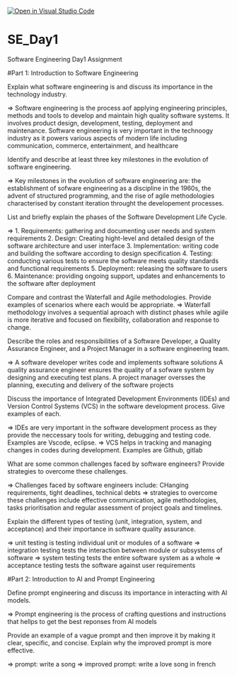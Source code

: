 [![Open in Visual Studio Code](https://classroom.github.com/assets/open-in-vscode-2e0aaae1b6195c2367325f4f02e2d04e9abb55f0b24a779b69b11b9e10269abc.svg)](https://classroom.github.com/online_ide?assignment_repo_id=15574865&assignment_repo_type=AssignmentRepo)
# SE_Day1
Software Engineering Day1 Assignment

#Part 1: Introduction to Software Engineering

Explain what software engineering is and discuss its importance in the technology industry.

=> Software engineering is the process aof applying engineering principles, methods and tools to develop and maintain high quality software systems. It involves product design, development, testing, deployment and maintenance. Software engineering is very important in the technoogy industry as it powers various aspects of modern life including communication, commerce, entertainment, and healthcare

Identify and describe at least three key milestones in the evolution of software engineering.

=> Key milestones in the evolution of software engineering are: the establishment of sofware engineering as a discipline in the 1960s, the advent of structured programming, and the rise of agile methodologies characterised by constant iteration throught the developement processes.


List and briefly explain the phases of the Software Development Life Cycle.

=> 1. Requirements: gathering and documenting user needs and system requirements
   2. Design: Creating hight-level and detailed design of the software architecture and user interface
   3. Implementation: writing code and building the software according to design specification
   4. Testing: conducting various tests to ensure the software meets quality standards and functional requirements
   5. Deployment: releasing the software to users
   6. Maintenance: providing ongoing support, updates and enhancements to the software after deployment

Compare and contrast the Waterfall and Agile methodologies. Provide examples of scenarios where each would be appropriate.
=> Waterfall methodology involves a sequential aproach with distinct phases while agiile is more iterative and focused on flexibility, collaboration and response to change.

Describe the roles and responsibilities of a Software Developer, a Quality Assurance Engineer, and a Project Manager in a software engineering team.

=> A software developer writes code and implements software solutions
   A quality assurance engineer ensures the quality of a sofware system by designing and executing test plans.
   A project manager oversses the planning, executing and delivery of the software projects

Discuss the importance of Integrated Development Environments (IDEs) and Version Control Systems (VCS) in the software development process. Give examples of each.

=> IDEs are very important in the software development process as they provide the neccessary tools for writing, debugging and testing code. Examples are Vscode, eclipse.
=> VCS helps in tracking and managing changes in codes during development. Examples are Github, gitlab


What are some common challenges faced by software engineers? Provide strategies to overcome these challenges.

=> Challenges faced by software engineers include: CHanging requirements,  tight deadlines, technical debts
=> strategies to overcome these challenges include effective communication, agile methodologies, tasks prioritisation and regular assessment of project goals and timelines.


Explain the different types of testing (unit, integration, system, and acceptance) and their importance in software quality assurance.

=> unit testing is testing individual unit or modules of a software
=> integration testing tests the interaction between module or subsystems of software
=> system testing tests the entire software system as a whole
=> acceptance testing tests the software against user requirements


#Part 2: Introduction to AI and Prompt Engineering


Define prompt engineering and discuss its importance in interacting with AI models.

=> Prompt engineering is the process of crafting questions and instructions that hellps to get the best reponses from AI models


Provide an example of a vague prompt and then improve it by making it clear, specific, and concise. Explain why the improved prompt is more effective.

=> prompt: write a song
=> improved prompt: write a love song in french
